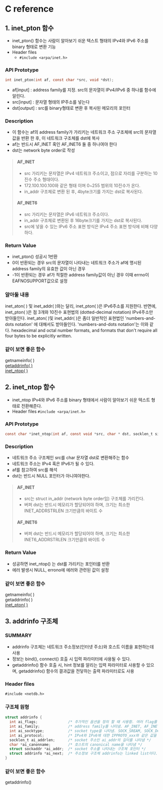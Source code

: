 # C reference

## 1. inet_pton 함수
- inet_pton() 함수는 사람이 알아보기 쉬운 텍스트 형태의 IPv4와 IPv6 주소를 binary 형태로 변환 기능
- Header files
  - `#include <arpa/inet.h>`
### API Prototype
```c
int inet_pton(int af, const char *src, void *dst);
```
- af[input] : address family를 지정. src의 문자열이 IPv4/IPv6 중 하나를 함수에 알린다.
- src[input] : 문자열 형태의 IP주소를 넣는다
- dst[output] : src를 binary형태로 변환 후 복사된 메모리의 포인터
### Description
- 이 함수는 af의 address family가 가리키는 네트워크 주소 구조체에 src의 문자열 값을 반환 한 후, 이 네트워크 구조체를 dst에 복사
- af는 반드시 AF_INET 혹인 AF_INET6 둘 중 하나여야 한다
- dst는 network byte order로 작성

> #### AF_INET
> - src 가리키는 문자열은 IPv4 네트워크 주소이고, 점으로 자리를 구분하는 10진수 주소 형태이다.
> - 172.100.100.100와 같은 형태 이며 0~255 범위의 10진수가 온다.
> - in_addr 구조체로 변환 된 후, 4byte크기를 가지는 dst로 복사된다.
> #### AF_INET6
> - src 가리키는 문자열은 IPv6 네트워크 주소이다.
> - in_addr 구조체로 변환된 후 16byte크기를 가지는 dst로 복사된다.
> - src에 넣을 수 있는 IPv6 주소 표현 방식은 IPv4 주소 표현 방식에 비해 다양하다.
 
### Return Value
- inet_pton() 성공시 1반환
- 0이 반환되는 경우 src의 문자열이 나타내는 네트워크 주소가 af에 명시된 address family의 유효한 값이 아닌 경우
- -1이 반환되는 경우 af가 적절한 address family값이 아닌 경우 이때 errno이 EAFNOSUPPORT값으로 설정
### 알아둘 내용
inet_aton( ) 및 inet_addr( )와는 달리, inet_pton( )은 IPv6주소를 지원한다. 
반면에, inet_pton( )은 점 3개와 10진수 표현법의 (dotted-decimal notation) IPv4주소만 받아들인다. 
inet_aton( )및 inet_addr( )은 좀더 일반적인 표현법인 'numbers-and-dots notation' 에 대해서도 받아들인다.
'numbers-and-dots notation'는 이와 같다.
hexadecimal and octal number formats, and formats that don't require all four bytes to be explicitly written.  
### 같이 보면 좋은 함수
getnameinfo( ) <br>
[getaddrinfo( )](#3-addrinfo-구조체) <br>
[inet_ntop( )](#2-inet_ntop-함수) <br>

## 2. inet_ntop 함수
- inet_ntop IPv4와 IPv6 주소를 binary 형태에서 사람이 알아보기 쉬운 텍스트 형태로 전환해준다.
- Header files
`#include <arpa/inet.h>`
### API Prototype
```c
const char *inet_ntop(int af, const void *src, char * dst, socklen_t size);
```
### Description
- 네트워크 주소 구조체인 src를 char 문자열 dst로 변환해주는 함수
- 네트워크 주소는 IPv4 혹은 IPv6가 될 수 있다.
- af를 참고하여 src를 해석
- dst는 반드시 NULL 포인터가 아니여야한다.

> #### AF_INET
> - src는 struct in_addr (network byte order임) 구조체를 가리킨다.
> - 버퍼 dst는 반드시 메모리가 할당되어야 하며, 크기는 최소한 INET_ADDRSTRLEN 크기만큼의 바이트 수
> #### AF_INET6
> - 버퍼 dst는 반드시 메모리가 할당되어야 하며, 크기는 최소한 INET6_ADDRSTRLEN 크기만큼의 바이트 수

### Return Value
- 성공하면 inet_ntop() 는 dst를 가리키는 포인터를 반환
- 에러 발생시 NULL, errono에 에러와 관련된 값이 설정

### 같이 보면 좋은 함수
getnameinfo( ) <br>
getaddrinfo( ) <br>
[inet_pton( )](#1-inet_pton-함수) <br>


## 3. addrinfo 구조체
### SUMMARY
- addrinfo 구조체는 네트워크 주소정보(인터넷 주소)와 호스트 이름을 표현하는데 사용
- 정보는 bind(), connect() 호출 시 입력 파라미터에 사용될 수 있다.
- getaddrinfo() 함수 호출 시, hint 정보를 알리는 입력 파라미터로 사용할 수 있으며, getaddrinfo() 함수의 결과값을 전닿하는 출력 파라미터로도 사용
### Header files
`#include <netdb.h>`
### 구조체 원형
```c
struct addrinfo {
  int ai_flags;              /* 추가적인 옵션을 정의 할 때 사용함. 여러 flag를 bitwise OR-ing 하여 넣는다 */
  int ai_family;             /* address family를 나타냄. AF_INET, AF_INET6, AF_UNSPEC */
  int ai_socktype;           /* socket type을 나타냄. SOCK_SREAM, SOCK_DGRAM */
  int ai_protocol;           /* IPv4와 IPv6에 대한 IPPROTO_xxx와 같은 값을 가짐. */
  socklen_t ai_addrlen;      /* socket 주소인 ai_addr의 길이를 나타냄 */
  char *ai_canonname;        /* 호스트의 canonical name을 나타냄 */
  struct sockaddr *ai_addr;  /* socket 주소를 나타내는 구조체 포인터 */
  struct addrinfo *ai_next;  /* 주소정보 구조체 addrinfo는 linked list이다. 다음 데이터의 포인터 */
}
```
### 같이 보면 좋은 함수
getaddrinfo()

